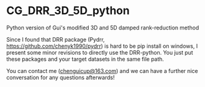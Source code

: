 # CG_DRR_3D_5D_python
Python version of Gui's modified 3D and 5D damped rank-reduction method

Since I found that DRR package (Pydrr, https://github.com/chenyk1990/pydrr) is hard to be pip install on windows, I present some minor revisions to directly use the DRR-python. You just put these packages and your target datasets in the same file path.

You can contact me (chenguicup@163.com) and we can have a further nice conversation for any questions afterwards!
